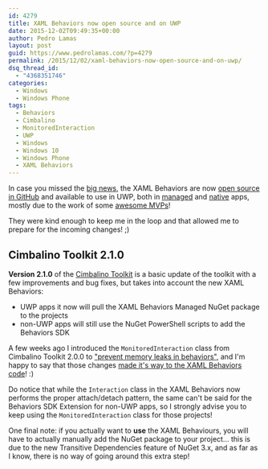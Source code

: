 ```yaml
---
id: 4279
title: XAML Behaviors now open source and on UWP
date: 2015-12-02T09:49:35+00:00
author: Pedro Lamas
layout: post
guid: https://www.pedrolamas.com/?p=4279
permalink: /2015/12/02/xaml-behaviors-now-open-source-and-on-uwp/
dsq_thread_id:
  - "4368351746"
categories:
  - Windows
  - Windows Phone
tags:
  - Behaviors
  - Cimbalino
  - MonitoredInteraction
  - UWP
  - Windows
  - Windows 10
  - Windows Phone
  - XAML Behaviors
---
```

In case you missed the [big news](https://blogs.windows.com/buildingapps/2015/11/30/xaml-behaviors-open-source-and-on-uwp/), the XAML Behaviors are now [open source in GitHub](https://github.com/Microsoft/XamlBehaviors/) and available to use in UWP, both in [managed](https://www.nuget.org/packages/Microsoft.Xaml.Behaviors.Uwp.Managed/) and [native](https://www.nuget.org/packages/Microsoft.Xaml.Behaviors.Uwp.Native/) apps, mostly due to the work of some [awesome MVPs](https://github.com/Microsoft/XamlBehaviors/wiki/About-the-Team#our-team-of-mvp-leaders-includes)!

They were kind enough to keep me in the loop and that allowed me to prepare for the incoming changes! ;)

## Cimbalino Toolkit 2.1.0

**Version 2.1.0** of the [Cimbalino Toolkit](http://cimbalino.org/) is a basic update of the toolkit with a few improvements and bug fixes, but takes into account the new XAML Behaviors:

- UWP apps it now will pull the XAML Behaviors Managed NuGet package to the projects
- non-UWP apps will still use the NuGet PowerShell scripts to add the Behaviors SDK

A few weeks ago I introduced the `MonitoredInteraction` class from Cimbalino Toolkit 2.0.0 to ["prevent memory leaks in behaviors"](https://www.pedrolamas.com/2015/10/23/how-to-prevent-memory-leaks-in-behaviors/), and I'm happy to say that those changes [made it's way to the XAML Behaviors code](https://github.com/Microsoft/XamlBehaviors/commit/c23f4a4156318042eaf651faea8f2fafd9467d59)! :)

Do notice that while the `Interaction` class in the XAML Behaviors now performs the proper attach/detach pattern, the same can't be said for the Behaviors SDK Extension for non-UWP apps, so I strongly advise you to keep using the `MonitoredInteraction` class for those projects!

One final note: if you actually want to **use** the XAML Behaviours, you will have to actually manually add the NuGet package to your project... this is due to the new Transitive Dependencies feature of NuGet 3.x, and as far as I know, there is no way of going around this extra step!
